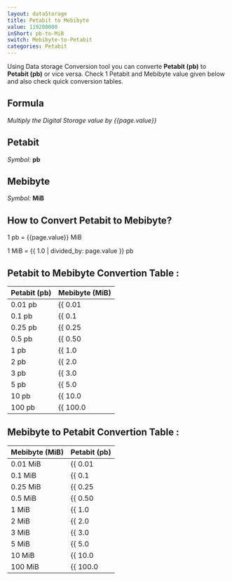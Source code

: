 ```yaml
---
layout: dataStorage
title: Petabit to Mebibyte
value: 119200000
inShort: pb-to-MiB
switch: Mebibyte-to-Petabit
categories: Petabit
---
```


Using Data storage Conversion tool you can converte **Petabit (pb)** to **Petabit (pb)** or vice versa. Check 1 Petabit and Mebibyte value given below and also check quick conversion tables.

## Formula
*Multiply the Digital Storage value by {{page.value}}*

## Petabit
*Symbol:* **pb**

## Mebibyte
*Symbol:* **MiB**

## How to Convert Petabit to Mebibyte?

1 pb = {{page.value}} MiB

1 MiB = {{ 1.0 | divided_by: page.value }} pb


## Petabit to Mebibyte Convertion Table :

| Petabit (pb) | Mebibyte (MiB) |
| ---- | ---- |
| 0.01 pb | {{ 0.01 | times: page.value | round: 12 }} MiB |
| 0.1 pb | {{ 0.1 | times: page.value | round: 12 }} MiB |
| 0.25 pb | {{ 0.25 | times: page.value | round: 12 }} MiB |
| 0.5 pb | {{ 0.50 | times: page.value | round: 12 }} MiB |
| 1 pb | {{ 1.0 | times: page.value | round: 12 }} MiB |
| 2 pb | {{ 2.0 | times: page.value | round: 12 }} MiB |
| 3 pb | {{ 3.0 | times: page.value | round: 12 }} MiB |
| 5 pb | {{ 5.0 | times: page.value | round: 12 }} MiB |
| 10 pb | {{ 10.0 | times: page.value | round: 12 }} MiB |
| 100 pb | {{ 100.0 | times: page.value | round: 12 }} MiB |

## Mebibyte to Petabit Convertion Table :

| Mebibyte (MiB) | Petabit (pb) |
| ---- | ---- |
| 0.01 MiB | {{ 0.01 | divided_by: page.value | round: 12 }} pb |
| 0.1 MiB | {{ 0.1 | divided_by: page.value | round: 12 }} pb |
| 0.25 MiB | {{ 0.25 | divided_by: page.value | round: 12 }} pb |
| 0.5 MiB | {{ 0.50 | divided_by: page.value | round: 12 }} pb |
| 1 MiB | {{ 1.0 | divided_by: page.value | round: 12 }} pb |
| 2 MiB | {{ 2.0 | divided_by: page.value | round: 12 }} pb |
| 3 MiB | {{ 3.0 | divided_by: page.value | round: 12 }} pb |
| 5 MiB | {{ 5.0 | divided_by: page.value | round: 12 }} pb |
| 10 MiB | {{ 10.0 | divided_by: page.value | round: 12 }} pb |
| 100 MiB | {{ 100.0 | divided_by: page.value | round: 12 }} pb |


<script>
document.getElementById('selectInput')[18].selected = true
document.getElementById('selectOutput')[9].selected = true
</script>
